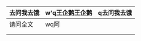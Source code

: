| 去问我去饿 | w'q王企鹅王企鹅 | q去问我去饿 |
| ---------- | --------------- | ----------- |
| 请问全文   | wq阿            |             |
|            |                 |             |
|            |                 |             |


